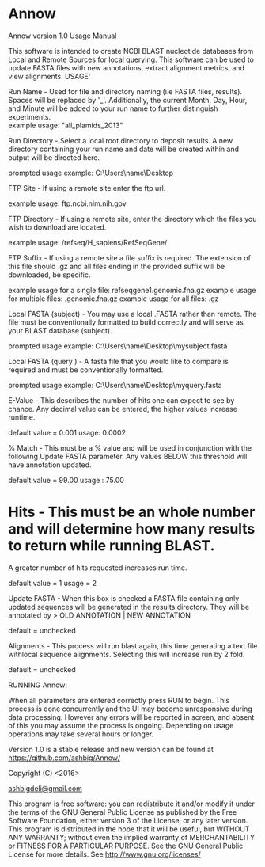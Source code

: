 # Annow

Annow version 1.0 Usage Manual

This software is intended to create NCBI BLAST nucleotide databases from Local and Remote Sources for local querying.
This software can be used to update FASTA files with new annotations, extract alignment metrics, and view alignments. 
USAGE:

Run Name - Used for file and directory naming (i.e FASTA files, results).  Spaces will be replaced by '_'. 
Additionally, the current Month, Day, Hour, and Minute will be added to your run name to further distinguish experiments.		   
example usage: "all_plamids_2013"


Run Directory - Select a local root directory to deposit results. A new directory containing your run name and date will
be created within and output will be directed here. 

prompted usage example: C:\Users\name\Desktop


FTP Site - If using a remote site enter the ftp url.

example usage: ftp.ncbi.nlm.nih.gov


FTP Directory - If using a remote site, enter the directory which the files you wish to download are located.

example usage: /refseq/H_sapiens/RefSeqGene/


FTP Suffix - If using a remote site a file suffix is required. The extension of this file should .gz and all 
files ending in the provided suffix will be downloaded, be specific. 

example usage for a single file: refseqgene1.genomic.fna.gz
example usage for multiple files: .genomic.fna.gz
example usage for all files: .gz


Local FASTA (subject) - You may use a local .FASTA rather than remote. The file must be conventionally formatted
to build correctly and will serve as your BLAST database (subject).		  

prompted usage example: C:\Users\name\Desktop\mysubject.fasta 

  
Local FASTA (query ) - A fasta file that you would like to compare is required and must be conventionally formatted.

prompted usage example: C:\Users\name\Desktop\myquery.fasta 


E-Value - This describes the number of hits one can expect to see by chance. Any decimal value can be entered, 
the higher values increase runtime.

default value = 0.001
usage: 0.0002


% Match - This must be a % value and will be used in conjunction with the following Update FASTA parameter. 
Any values BELOW this threshold will have annotation updated.  

default value = 99.00
usage : 75.00

		  
# Hits - This must be an whole number and will determine how many results to return while running BLAST. 
A greater number of hits requested increases run time. 	 

default value = 1
usage = 2


Update FASTA - When this box is checked a FASTA file containing only updated sequences will be generated 
in the results directory. They will be annotated by > OLD ANNOTATION | NEW ANNOTATION 

default = unchecked


Alignments - This process will run blast again, this time generating a text file withlocal sequence alignments. 
Selecting this will increase run by 2 fold.  

default = unchecked



RUNNING Annow:

When all parameters are entered correctly press RUN to begin. This process is done concurrently 
and the UI may become unresponsive during data processing. However any errors will be reported in screen, 
and absent of this you may assume the process is ongoing. Depending on usage operations may take several hours or longer. 
	

Version 1.0 is a stable release and new version can be found at https://github.com/ashbig/Annow/

Copyright (C) <2016>  <Ashkan Bigdeli>

<ashbigdeli@gmail.com>


This program is free software: you can redistribute it and/or modify it under the terms of the GNU General 
Public License as published by the Free Software Foundation, either version 3 of the License, or any later version.
This program is distributed in the hope that it will be useful, but WITHOUT ANY WARRANTY; without even the 
implied warranty of MERCHANTABILITY or FITNESS FOR A PARTICULAR PURPOSE.  See the GNU General Public License for more details.
See <http://www.gnu.org/licenses/>
